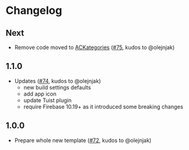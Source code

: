 # Changelog

## Next

- Remove code moved to [ACKategories](https://github.com/AckeeCZ/ACKategories) ([#75](https://github.com/AckeeCZ/iOS-MVVM-ProjectTemplate/pull/75), kudos to @olejnjak)

## 1.1.0
- Updates ([#74](https://github.com/AckeeCZ/iOS-MVVM-ProjectTemplate/pull/74), kudos to @olejnjak)
    - new build settings defaults
    - add app icon
    - update Tuist plugin
    - require Firebase 10.19+ as it introduced some breaking changes

## 1.0.0

- Prepare whole new template ([#72](https://github.com/AckeeCZ/iOS-MVVM-ProjectTemplate/pull/72), kudos to @olejnjak)
